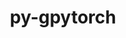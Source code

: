---
title: "py-gpytorch"
layout: cache
categories: [package, develop]
meta: {"versions": ["1.10", "1.9.0"], "compilers": ["apple-clang@=14.0.0", "apple-clang@=14.0.3", "gcc@=11.3.0", "gcc@=7.3.1"], "oss": ["amzn2", "ubuntu22.04", "ventura"], "platforms": ["darwin", "linux"], "targets": ["aarch64", "ivybridge", "x86_64_v3", "x86_64_v4"], "stacks": ["ml-darwin-aarch64-mps", "ml-linux-x86_64-cpu", "ml-linux-x86_64-cuda", "root"], "num_specs": 77, "num_specs_by_stack": {"root": 77, "ml-darwin-aarch64-mps": 9, "ml-linux-x86_64-cpu": 18, "ml-linux-x86_64-cuda": 22}}
spec_details: [{"hash": "j6njaav4llklwl4c6tc22h7e2hlaclss", "compiler": "apple-clang@=14.0.0", "versions": ["1.10"], "os": "ventura", "platform": "darwin", "target": "aarch64", "variants": ["build_system=python_pip"], "stacks": ["root", "ml-darwin-aarch64-mps"], "size": "-", "tarball": "https://binaries.spack.io/develop/build_cache/darwin-ventura-aarch64/apple-clang-14.0.0/py-gpytorch-1.10/darwin-ventura-aarch64-apple-clang-14.0.0-py-gpytorch-1.10-j6njaav4llklwl4c6tc22h7e2hlaclss.spack"}, {"hash": "i6wz5h5csmgv5sbvwygqroiemewhkcjq", "compiler": "apple-clang@=14.0.0", "versions": ["1.10"], "os": "ventura", "platform": "darwin", "target": "aarch64", "variants": ["build_system=python_pip"], "stacks": ["root", "ml-darwin-aarch64-mps"], "size": "-", "tarball": "https://binaries.spack.io/develop/build_cache/darwin-ventura-aarch64/apple-clang-14.0.0/py-gpytorch-1.10/darwin-ventura-aarch64-apple-clang-14.0.0-py-gpytorch-1.10-i6wz5h5csmgv5sbvwygqroiemewhkcjq.spack"}, {"hash": "v6efyugwm2qddglvmhy6bs7qt5iaso6v", "compiler": "apple-clang@=14.0.3", "versions": ["1.10"], "os": "ventura", "platform": "darwin", "target": "aarch64", "variants": ["build_system=python_pip"], "stacks": ["root", "ml-darwin-aarch64-mps"], "size": "-", "tarball": "https://binaries.spack.io/develop/build_cache/darwin-ventura-aarch64/apple-clang-14.0.3/py-gpytorch-1.10/darwin-ventura-aarch64-apple-clang-14.0.3-py-gpytorch-1.10-v6efyugwm2qddglvmhy6bs7qt5iaso6v.spack"}, {"hash": "msqycp56uevgxpu3n63yqmhrdfdxmx4q", "compiler": "apple-clang@=14.0.3", "versions": ["1.10"], "os": "ventura", "platform": "darwin", "target": "aarch64", "variants": ["build_system=python_pip"], "stacks": ["root", "ml-darwin-aarch64-mps"], "size": "-", "tarball": "https://binaries.spack.io/develop/build_cache/darwin-ventura-aarch64/apple-clang-14.0.3/py-gpytorch-1.10/darwin-ventura-aarch64-apple-clang-14.0.3-py-gpytorch-1.10-msqycp56uevgxpu3n63yqmhrdfdxmx4q.spack"}, {"hash": "youaefle3j2efiz54vno3ruquvznf7ic", "compiler": "apple-clang@=14.0.3", "versions": ["1.10"], "os": "ventura", "platform": "darwin", "target": "aarch64", "variants": ["build_system=python_pip"], "stacks": ["root", "ml-darwin-aarch64-mps"], "size": "-", "tarball": "https://binaries.spack.io/develop/build_cache/darwin-ventura-aarch64/apple-clang-14.0.3/py-gpytorch-1.10/darwin-ventura-aarch64-apple-clang-14.0.3-py-gpytorch-1.10-youaefle3j2efiz54vno3ruquvznf7ic.spack"}, {"hash": "34g5jrnuz6zwcu6nwfreklfz4jbnisme", "compiler": "apple-clang@=14.0.3", "versions": ["1.10"], "os": "ventura", "platform": "darwin", "target": "aarch64", "variants": ["build_system=python_pip"], "stacks": ["root", "ml-darwin-aarch64-mps"], "size": "-", "tarball": "https://binaries.spack.io/develop/build_cache/darwin-ventura-aarch64/apple-clang-14.0.3/py-gpytorch-1.10/darwin-ventura-aarch64-apple-clang-14.0.3-py-gpytorch-1.10-34g5jrnuz6zwcu6nwfreklfz4jbnisme.spack"}, {"hash": "tcixiz7wolqvocwl5t4ou5ruix5cklph", "compiler": "apple-clang@=14.0.3", "versions": ["1.10"], "os": "ventura", "platform": "darwin", "target": "aarch64", "variants": ["build_system=python_pip"], "stacks": ["root", "ml-darwin-aarch64-mps"], "size": "-", "tarball": "https://binaries.spack.io/develop/build_cache/darwin-ventura-aarch64/apple-clang-14.0.3/py-gpytorch-1.10/darwin-ventura-aarch64-apple-clang-14.0.3-py-gpytorch-1.10-tcixiz7wolqvocwl5t4ou5ruix5cklph.spack"}, {"hash": "mg7ftteezu7463p2kukq7np6n7tkhysm", "compiler": "apple-clang@=14.0.3", "versions": ["1.10"], "os": "ventura", "platform": "darwin", "target": "aarch64", "variants": ["build_system=python_pip"], "stacks": ["root", "ml-darwin-aarch64-mps"], "size": "-", "tarball": "https://binaries.spack.io/develop/build_cache/darwin-ventura-aarch64/apple-clang-14.0.3/py-gpytorch-1.10/darwin-ventura-aarch64-apple-clang-14.0.3-py-gpytorch-1.10-mg7ftteezu7463p2kukq7np6n7tkhysm.spack"}, {"hash": "ehpleuc2xav5qsspwwlp53wyinwyrxz7", "compiler": "apple-clang@=14.0.3", "versions": ["1.10"], "os": "ventura", "platform": "darwin", "target": "aarch64", "variants": ["build_system=python_pip"], "stacks": ["root", "ml-darwin-aarch64-mps"], "size": "-", "tarball": "https://binaries.spack.io/develop/build_cache/darwin-ventura-aarch64/apple-clang-14.0.3/py-gpytorch-1.10/darwin-ventura-aarch64-apple-clang-14.0.3-py-gpytorch-1.10-ehpleuc2xav5qsspwwlp53wyinwyrxz7.spack"}, {"hash": "lhzbni4janzsvre3nfnjdcj5wy5nab5m", "compiler": "gcc@=7.3.1", "versions": ["1.9.0"], "os": "amzn2", "platform": "linux", "target": "ivybridge", "variants": ["build_system=python_pip"], "stacks": ["root"], "size": "-", "tarball": "https://binaries.spack.io/develop/build_cache/linux-amzn2-ivybridge/gcc-7.3.1/py-gpytorch-1.9.0/linux-amzn2-ivybridge-gcc-7.3.1-py-gpytorch-1.9.0-lhzbni4janzsvre3nfnjdcj5wy5nab5m.spack"}, {"hash": "jnetqzxlmvmka2ql3y2jtaawmuo5oebm", "compiler": "gcc@=7.3.1", "versions": ["1.9.0"], "os": "amzn2", "platform": "linux", "target": "ivybridge", "variants": ["build_system=python_pip"], "stacks": ["root"], "size": "-", "tarball": "https://binaries.spack.io/develop/build_cache/linux-amzn2-ivybridge/gcc-7.3.1/py-gpytorch-1.9.0/linux-amzn2-ivybridge-gcc-7.3.1-py-gpytorch-1.9.0-jnetqzxlmvmka2ql3y2jtaawmuo5oebm.spack"}, {"hash": "3gpl4qi5ufkgbbpjscpafkqj6cv4jlwc", "compiler": "gcc@=7.3.1", "versions": ["1.9.0"], "os": "amzn2", "platform": "linux", "target": "ivybridge", "variants": ["build_system=python_pip"], "stacks": ["root"], "size": "-", "tarball": "https://binaries.spack.io/develop/build_cache/linux-amzn2-ivybridge/gcc-7.3.1/py-gpytorch-1.9.0/linux-amzn2-ivybridge-gcc-7.3.1-py-gpytorch-1.9.0-3gpl4qi5ufkgbbpjscpafkqj6cv4jlwc.spack"}, {"hash": "p3anmd4yy7pf5w6xesbwacdlvrdymd6n", "compiler": "gcc@=7.3.1", "versions": ["1.9.0"], "os": "amzn2", "platform": "linux", "target": "ivybridge", "variants": ["build_system=python_pip"], "stacks": ["root"], "size": "-", "tarball": "https://binaries.spack.io/develop/build_cache/linux-amzn2-ivybridge/gcc-7.3.1/py-gpytorch-1.9.0/linux-amzn2-ivybridge-gcc-7.3.1-py-gpytorch-1.9.0-p3anmd4yy7pf5w6xesbwacdlvrdymd6n.spack"}, {"hash": "tfzmtcmlllqbxf3cnulgdvixj6yntsom", "compiler": "gcc@=7.3.1", "versions": ["1.9.0"], "os": "amzn2", "platform": "linux", "target": "ivybridge", "variants": ["build_system=python_pip"], "stacks": ["root"], "size": "-", "tarball": "https://binaries.spack.io/develop/build_cache/linux-amzn2-ivybridge/gcc-7.3.1/py-gpytorch-1.9.0/linux-amzn2-ivybridge-gcc-7.3.1-py-gpytorch-1.9.0-tfzmtcmlllqbxf3cnulgdvixj6yntsom.spack"}, {"hash": "oflqwkwx4lmeo3kebhwq5pnyocfak5bm", "compiler": "gcc@=7.3.1", "versions": ["1.9.0"], "os": "amzn2", "platform": "linux", "target": "ivybridge", "variants": ["build_system=python_pip"], "stacks": ["root"], "size": "-", "tarball": "https://binaries.spack.io/develop/build_cache/linux-amzn2-ivybridge/gcc-7.3.1/py-gpytorch-1.9.0/linux-amzn2-ivybridge-gcc-7.3.1-py-gpytorch-1.9.0-oflqwkwx4lmeo3kebhwq5pnyocfak5bm.spack"}, {"hash": "wighhvkbsngcgz4i4qaau4ulajkrvncd", "compiler": "gcc@=7.3.1", "versions": ["1.9.0"], "os": "amzn2", "platform": "linux", "target": "ivybridge", "variants": ["build_system=python_pip"], "stacks": ["root"], "size": "-", "tarball": "https://binaries.spack.io/develop/build_cache/linux-amzn2-ivybridge/gcc-7.3.1/py-gpytorch-1.9.0/linux-amzn2-ivybridge-gcc-7.3.1-py-gpytorch-1.9.0-wighhvkbsngcgz4i4qaau4ulajkrvncd.spack"}, {"hash": "zcfbzhu37q2rlgjkpj6hi5smyq7rpyki", "compiler": "gcc@=7.3.1", "versions": ["1.9.0"], "os": "amzn2", "platform": "linux", "target": "x86_64_v3", "variants": [], "stacks": ["root"], "size": "-", "tarball": "https://binaries.spack.io/develop/build_cache/linux-amzn2-x86_64_v3/gcc-7.3.1/py-gpytorch-1.9.0/linux-amzn2-x86_64_v3-gcc-7.3.1-py-gpytorch-1.9.0-zcfbzhu37q2rlgjkpj6hi5smyq7rpyki.spack"}, {"hash": "2shrsnpfwln4v2jzoe5p6oobxer7pomw", "compiler": "gcc@=7.3.1", "versions": ["1.9.0"], "os": "amzn2", "platform": "linux", "target": "x86_64_v3", "variants": ["build_system=python_pip"], "stacks": ["root"], "size": "-", "tarball": "https://binaries.spack.io/develop/build_cache/linux-amzn2-x86_64_v3/gcc-7.3.1/py-gpytorch-1.9.0/linux-amzn2-x86_64_v3-gcc-7.3.1-py-gpytorch-1.9.0-2shrsnpfwln4v2jzoe5p6oobxer7pomw.spack"}, {"hash": "ipbpnyar4lzcibhmoiuf7ukcn6i6be4v", "compiler": "gcc@=7.3.1", "versions": ["1.9.0"], "os": "amzn2", "platform": "linux", "target": "x86_64_v3", "variants": ["build_system=python_pip"], "stacks": ["root"], "size": "-", "tarball": "https://binaries.spack.io/develop/build_cache/linux-amzn2-x86_64_v3/gcc-7.3.1/py-gpytorch-1.9.0/linux-amzn2-x86_64_v3-gcc-7.3.1-py-gpytorch-1.9.0-ipbpnyar4lzcibhmoiuf7ukcn6i6be4v.spack"}, {"hash": "gfb2m6duwg7gvj7rqugj7ohxiyc2ugkl", "compiler": "gcc@=7.3.1", "versions": ["1.9.0"], "os": "amzn2", "platform": "linux", "target": "x86_64_v3", "variants": ["build_system=python_pip"], "stacks": ["root"], "size": "-", "tarball": "https://binaries.spack.io/develop/build_cache/linux-amzn2-x86_64_v3/gcc-7.3.1/py-gpytorch-1.9.0/linux-amzn2-x86_64_v3-gcc-7.3.1-py-gpytorch-1.9.0-gfb2m6duwg7gvj7rqugj7ohxiyc2ugkl.spack"}, {"hash": "exy55zqqoydf7prwh3je5g2kzzylcp57", "compiler": "gcc@=7.3.1", "versions": ["1.9.0"], "os": "amzn2", "platform": "linux", "target": "x86_64_v3", "variants": ["build_system=python_pip"], "stacks": ["root"], "size": "-", "tarball": "https://binaries.spack.io/develop/build_cache/linux-amzn2-x86_64_v3/gcc-7.3.1/py-gpytorch-1.9.0/linux-amzn2-x86_64_v3-gcc-7.3.1-py-gpytorch-1.9.0-exy55zqqoydf7prwh3je5g2kzzylcp57.spack"}, {"hash": "hsbotg5geigtqwpgzjmjtswuzl57zvj4", "compiler": "gcc@=7.3.1", "versions": ["1.9.0"], "os": "amzn2", "platform": "linux", "target": "x86_64_v3", "variants": [], "stacks": ["root"], "size": "-", "tarball": "https://binaries.spack.io/develop/build_cache/linux-amzn2-x86_64_v3/gcc-7.3.1/py-gpytorch-1.9.0/linux-amzn2-x86_64_v3-gcc-7.3.1-py-gpytorch-1.9.0-hsbotg5geigtqwpgzjmjtswuzl57zvj4.spack"}, {"hash": "ifak63ttzenl5od3e3etuqb77adquene", "compiler": "gcc@=7.3.1", "versions": ["1.9.0"], "os": "amzn2", "platform": "linux", "target": "x86_64_v3", "variants": ["build_system=python_pip"], "stacks": ["root"], "size": "-", "tarball": "https://binaries.spack.io/develop/build_cache/linux-amzn2-x86_64_v3/gcc-7.3.1/py-gpytorch-1.9.0/linux-amzn2-x86_64_v3-gcc-7.3.1-py-gpytorch-1.9.0-ifak63ttzenl5od3e3etuqb77adquene.spack"}, {"hash": "55nvaqhd4c6x4hakrfbsb5y3peeotz35", "compiler": "gcc@=7.3.1", "versions": ["1.9.0"], "os": "amzn2", "platform": "linux", "target": "x86_64_v3", "variants": ["build_system=python_pip"], "stacks": ["root", "ml-linux-x86_64-cpu"], "size": "-", "tarball": "https://binaries.spack.io/develop/build_cache/linux-amzn2-x86_64_v3/gcc-7.3.1/py-gpytorch-1.9.0/linux-amzn2-x86_64_v3-gcc-7.3.1-py-gpytorch-1.9.0-55nvaqhd4c6x4hakrfbsb5y3peeotz35.spack"}, {"hash": "rxobtf5xufkgsmik6yh5bb72ouulrwcc", "compiler": "gcc@=7.3.1", "versions": ["1.9.0"], "os": "amzn2", "platform": "linux", "target": "x86_64_v3", "variants": ["build_system=python_pip"], "stacks": ["root"], "size": "-", "tarball": "https://binaries.spack.io/develop/build_cache/linux-amzn2-x86_64_v3/gcc-7.3.1/py-gpytorch-1.9.0/linux-amzn2-x86_64_v3-gcc-7.3.1-py-gpytorch-1.9.0-rxobtf5xufkgsmik6yh5bb72ouulrwcc.spack"}, {"hash": "36qnmmdvvbbsyxmkbhtopxgngy7u4w2b", "compiler": "gcc@=7.3.1", "versions": ["1.9.0"], "os": "amzn2", "platform": "linux", "target": "x86_64_v3", "variants": ["build_system=python_pip"], "stacks": ["root"], "size": "-", "tarball": "https://binaries.spack.io/develop/build_cache/linux-amzn2-x86_64_v3/gcc-7.3.1/py-gpytorch-1.9.0/linux-amzn2-x86_64_v3-gcc-7.3.1-py-gpytorch-1.9.0-36qnmmdvvbbsyxmkbhtopxgngy7u4w2b.spack"}, {"hash": "j7yrl25pby5pjpiprc7zpfb4zokagg4e", "compiler": "gcc@=7.3.1", "versions": ["1.9.0"], "os": "amzn2", "platform": "linux", "target": "x86_64_v3", "variants": ["build_system=python_pip"], "stacks": ["root"], "size": "-", "tarball": "https://binaries.spack.io/develop/build_cache/linux-amzn2-x86_64_v3/gcc-7.3.1/py-gpytorch-1.9.0/linux-amzn2-x86_64_v3-gcc-7.3.1-py-gpytorch-1.9.0-j7yrl25pby5pjpiprc7zpfb4zokagg4e.spack"}, {"hash": "hh4sgyeceiqjbitpdlzjlbbsvaahv6b3", "compiler": "gcc@=7.3.1", "versions": ["1.9.0"], "os": "amzn2", "platform": "linux", "target": "x86_64_v3", "variants": ["build_system=python_pip"], "stacks": ["root"], "size": "-", "tarball": "https://binaries.spack.io/develop/build_cache/linux-amzn2-x86_64_v3/gcc-7.3.1/py-gpytorch-1.9.0/linux-amzn2-x86_64_v3-gcc-7.3.1-py-gpytorch-1.9.0-hh4sgyeceiqjbitpdlzjlbbsvaahv6b3.spack"}, {"hash": "eeduaqttbt4oomhub54clv3obyybf5ey", "compiler": "gcc@=7.3.1", "versions": ["1.9.0"], "os": "amzn2", "platform": "linux", "target": "x86_64_v3", "variants": ["build_system=python_pip"], "stacks": ["root", "ml-linux-x86_64-cuda"], "size": "-", "tarball": "https://binaries.spack.io/develop/build_cache/linux-amzn2-x86_64_v3/gcc-7.3.1/py-gpytorch-1.9.0/linux-amzn2-x86_64_v3-gcc-7.3.1-py-gpytorch-1.9.0-eeduaqttbt4oomhub54clv3obyybf5ey.spack"}, {"hash": "ksedm5yg4yitrclpxigowlulsa6fwdrp", "compiler": "gcc@=7.3.1", "versions": ["1.9.0"], "os": "amzn2", "platform": "linux", "target": "x86_64_v3", "variants": ["build_system=python_pip"], "stacks": ["root"], "size": "-", "tarball": "https://binaries.spack.io/develop/build_cache/linux-amzn2-x86_64_v3/gcc-7.3.1/py-gpytorch-1.9.0/linux-amzn2-x86_64_v3-gcc-7.3.1-py-gpytorch-1.9.0-ksedm5yg4yitrclpxigowlulsa6fwdrp.spack"}, {"hash": "mnqmofoeddetbmvp4xtljlp3y5ycqnrv", "compiler": "gcc@=7.3.1", "versions": ["1.9.0"], "os": "amzn2", "platform": "linux", "target": "x86_64_v3", "variants": ["build_system=python_pip"], "stacks": ["root"], "size": "-", "tarball": "https://binaries.spack.io/develop/build_cache/linux-amzn2-x86_64_v3/gcc-7.3.1/py-gpytorch-1.9.0/linux-amzn2-x86_64_v3-gcc-7.3.1-py-gpytorch-1.9.0-mnqmofoeddetbmvp4xtljlp3y5ycqnrv.spack"}, {"hash": "qat5us5z6jgswvv6zdrusd5ljhsotxux", "compiler": "gcc@=7.3.1", "versions": ["1.9.0"], "os": "amzn2", "platform": "linux", "target": "x86_64_v3", "variants": ["build_system=python_pip"], "stacks": ["root"], "size": "-", "tarball": "https://binaries.spack.io/develop/build_cache/linux-amzn2-x86_64_v3/gcc-7.3.1/py-gpytorch-1.9.0/linux-amzn2-x86_64_v3-gcc-7.3.1-py-gpytorch-1.9.0-qat5us5z6jgswvv6zdrusd5ljhsotxux.spack"}, {"hash": "wp6q5dkiqvowbooqcmqeq7zr2sbqolr3", "compiler": "gcc@=7.3.1", "versions": ["1.9.0"], "os": "amzn2", "platform": "linux", "target": "x86_64_v3", "variants": ["build_system=python_pip"], "stacks": ["root"], "size": "-", "tarball": "https://binaries.spack.io/develop/build_cache/linux-amzn2-x86_64_v3/gcc-7.3.1/py-gpytorch-1.9.0/linux-amzn2-x86_64_v3-gcc-7.3.1-py-gpytorch-1.9.0-wp6q5dkiqvowbooqcmqeq7zr2sbqolr3.spack"}, {"hash": "jfuawm3vibo56piq5r7rzhqgxvxeesza", "compiler": "gcc@=7.3.1", "versions": ["1.9.0"], "os": "amzn2", "platform": "linux", "target": "x86_64_v3", "variants": [], "stacks": ["root"], "size": "-", "tarball": "https://binaries.spack.io/develop/build_cache/linux-amzn2-x86_64_v3/gcc-7.3.1/py-gpytorch-1.9.0/linux-amzn2-x86_64_v3-gcc-7.3.1-py-gpytorch-1.9.0-jfuawm3vibo56piq5r7rzhqgxvxeesza.spack"}, {"hash": "7wyv5vxcrsh2rba2hh2iw3nkrbqn5fet", "compiler": "gcc@=7.3.1", "versions": ["1.9.0"], "os": "amzn2", "platform": "linux", "target": "x86_64_v3", "variants": ["build_system=python_pip"], "stacks": ["root"], "size": "-", "tarball": "https://binaries.spack.io/develop/build_cache/linux-amzn2-x86_64_v3/gcc-7.3.1/py-gpytorch-1.9.0/linux-amzn2-x86_64_v3-gcc-7.3.1-py-gpytorch-1.9.0-7wyv5vxcrsh2rba2hh2iw3nkrbqn5fet.spack"}, {"hash": "7jsqrk5vielpdvdbivgcl3y3f4hgdkxc", "compiler": "gcc@=7.3.1", "versions": ["1.9.0"], "os": "amzn2", "platform": "linux", "target": "x86_64_v3", "variants": ["build_system=python_pip"], "stacks": ["root"], "size": "-", "tarball": "https://binaries.spack.io/develop/build_cache/linux-amzn2-x86_64_v3/gcc-7.3.1/py-gpytorch-1.9.0/linux-amzn2-x86_64_v3-gcc-7.3.1-py-gpytorch-1.9.0-7jsqrk5vielpdvdbivgcl3y3f4hgdkxc.spack"}, {"hash": "cmjqziwcthhow3gsiyoccdeuj2f6xq6i", "compiler": "gcc@=7.3.1", "versions": ["1.9.0"], "os": "amzn2", "platform": "linux", "target": "x86_64_v3", "variants": ["build_system=python_pip"], "stacks": ["root"], "size": "-", "tarball": "https://binaries.spack.io/develop/build_cache/linux-amzn2-x86_64_v3/gcc-7.3.1/py-gpytorch-1.9.0/linux-amzn2-x86_64_v3-gcc-7.3.1-py-gpytorch-1.9.0-cmjqziwcthhow3gsiyoccdeuj2f6xq6i.spack"}, {"hash": "aivuhuvlpr6rqumd7pv6gjpmlrxp4gpe", "compiler": "gcc@=7.3.1", "versions": ["1.9.0"], "os": "amzn2", "platform": "linux", "target": "x86_64_v4", "variants": [], "stacks": ["root"], "size": "-", "tarball": "https://binaries.spack.io/develop/build_cache/linux-amzn2-x86_64_v4/gcc-7.3.1/py-gpytorch-1.9.0/linux-amzn2-x86_64_v4-gcc-7.3.1-py-gpytorch-1.9.0-aivuhuvlpr6rqumd7pv6gjpmlrxp4gpe.spack"}, {"hash": "bou5qcq2jbc75rlit3nwmqxatihbxz7j", "compiler": "gcc@=7.3.1", "versions": ["1.9.0"], "os": "amzn2", "platform": "linux", "target": "x86_64_v4", "variants": [], "stacks": ["root"], "size": "-", "tarball": "https://binaries.spack.io/develop/build_cache/linux-amzn2-x86_64_v4/gcc-7.3.1/py-gpytorch-1.9.0/linux-amzn2-x86_64_v4-gcc-7.3.1-py-gpytorch-1.9.0-bou5qcq2jbc75rlit3nwmqxatihbxz7j.spack"}, {"hash": "jfl36pqqyzm73cvod66jncq75f4piiym", "compiler": "gcc@=11.3.0", "versions": ["1.10"], "os": "ubuntu22.04", "platform": "linux", "target": "x86_64_v3", "variants": ["build_system=python_pip"], "stacks": ["root", "ml-linux-x86_64-cpu"], "size": "-", "tarball": "https://binaries.spack.io/develop/build_cache/linux-ubuntu22.04-x86_64_v3/gcc-11.3.0/py-gpytorch-1.10/linux-ubuntu22.04-x86_64_v3-gcc-11.3.0-py-gpytorch-1.10-jfl36pqqyzm73cvod66jncq75f4piiym.spack"}, {"hash": "vmtzpb3esnfcvbssk5f3zq3fa7z5u4sf", "compiler": "gcc@=11.3.0", "versions": ["1.10"], "os": "ubuntu22.04", "platform": "linux", "target": "x86_64_v3", "variants": ["build_system=python_pip"], "stacks": ["root", "ml-linux-x86_64-cpu"], "size": "-", "tarball": "https://binaries.spack.io/develop/build_cache/linux-ubuntu22.04-x86_64_v3/gcc-11.3.0/py-gpytorch-1.10/linux-ubuntu22.04-x86_64_v3-gcc-11.3.0-py-gpytorch-1.10-vmtzpb3esnfcvbssk5f3zq3fa7z5u4sf.spack"}, {"hash": "cgoqosaph6eb6wcbzs2mj7spmdlm5wro", "compiler": "gcc@=11.3.0", "versions": ["1.10"], "os": "ubuntu22.04", "platform": "linux", "target": "x86_64_v3", "variants": ["build_system=python_pip"], "stacks": ["root", "ml-linux-x86_64-cuda"], "size": "-", "tarball": "https://binaries.spack.io/develop/build_cache/linux-ubuntu22.04-x86_64_v3/gcc-11.3.0/py-gpytorch-1.10/linux-ubuntu22.04-x86_64_v3-gcc-11.3.0-py-gpytorch-1.10-cgoqosaph6eb6wcbzs2mj7spmdlm5wro.spack"}, {"hash": "wmzwbnfbozzb5xdjc5rmdf2x4biddsex", "compiler": "gcc@=11.3.0", "versions": ["1.10"], "os": "ubuntu22.04", "platform": "linux", "target": "x86_64_v3", "variants": ["build_system=python_pip"], "stacks": ["root", "ml-linux-x86_64-cuda"], "size": "-", "tarball": "https://binaries.spack.io/develop/build_cache/linux-ubuntu22.04-x86_64_v3/gcc-11.3.0/py-gpytorch-1.10/linux-ubuntu22.04-x86_64_v3-gcc-11.3.0-py-gpytorch-1.10-wmzwbnfbozzb5xdjc5rmdf2x4biddsex.spack"}, {"hash": "u5u533nc4sjbap6t7d4k4x2cwijafdx4", "compiler": "gcc@=11.3.0", "versions": ["1.10"], "os": "ubuntu22.04", "platform": "linux", "target": "x86_64_v3", "variants": ["build_system=python_pip"], "stacks": ["root", "ml-linux-x86_64-cpu"], "size": "-", "tarball": "https://binaries.spack.io/develop/build_cache/linux-ubuntu22.04-x86_64_v3/gcc-11.3.0/py-gpytorch-1.10/linux-ubuntu22.04-x86_64_v3-gcc-11.3.0-py-gpytorch-1.10-u5u533nc4sjbap6t7d4k4x2cwijafdx4.spack"}, {"hash": "hs2orzmuhl4jb6dgupkblymxjiilw4uw", "compiler": "gcc@=11.3.0", "versions": ["1.10"], "os": "ubuntu22.04", "platform": "linux", "target": "x86_64_v3", "variants": ["build_system=python_pip"], "stacks": ["root", "ml-linux-x86_64-cuda"], "size": "-", "tarball": "https://binaries.spack.io/develop/build_cache/linux-ubuntu22.04-x86_64_v3/gcc-11.3.0/py-gpytorch-1.10/linux-ubuntu22.04-x86_64_v3-gcc-11.3.0-py-gpytorch-1.10-hs2orzmuhl4jb6dgupkblymxjiilw4uw.spack"}, {"hash": "ijteykyrexdyywryutbdsvpdsh5rsc35", "compiler": "gcc@=11.3.0", "versions": ["1.10"], "os": "ubuntu22.04", "platform": "linux", "target": "x86_64_v3", "variants": ["build_system=python_pip"], "stacks": ["root", "ml-linux-x86_64-cuda"], "size": "-", "tarball": "https://binaries.spack.io/develop/build_cache/linux-ubuntu22.04-x86_64_v3/gcc-11.3.0/py-gpytorch-1.10/linux-ubuntu22.04-x86_64_v3-gcc-11.3.0-py-gpytorch-1.10-ijteykyrexdyywryutbdsvpdsh5rsc35.spack"}, {"hash": "3dgqioaqaz6cgkaadxokrtqv4mi55go6", "compiler": "gcc@=11.3.0", "versions": ["1.10"], "os": "ubuntu22.04", "platform": "linux", "target": "x86_64_v3", "variants": ["build_system=python_pip"], "stacks": ["root", "ml-linux-x86_64-cpu"], "size": "-", "tarball": "https://binaries.spack.io/develop/build_cache/linux-ubuntu22.04-x86_64_v3/gcc-11.3.0/py-gpytorch-1.10/linux-ubuntu22.04-x86_64_v3-gcc-11.3.0-py-gpytorch-1.10-3dgqioaqaz6cgkaadxokrtqv4mi55go6.spack"}, {"hash": "6kjcawmfuj23hqaonqdbxy5nv3mf76cs", "compiler": "gcc@=11.3.0", "versions": ["1.10"], "os": "ubuntu22.04", "platform": "linux", "target": "x86_64_v3", "variants": ["build_system=python_pip"], "stacks": ["root", "ml-linux-x86_64-cpu"], "size": "-", "tarball": "https://binaries.spack.io/develop/build_cache/linux-ubuntu22.04-x86_64_v3/gcc-11.3.0/py-gpytorch-1.10/linux-ubuntu22.04-x86_64_v3-gcc-11.3.0-py-gpytorch-1.10-6kjcawmfuj23hqaonqdbxy5nv3mf76cs.spack"}, {"hash": "3nkswux776vrycuubrgpgtirxxn3nzq2", "compiler": "gcc@=11.3.0", "versions": ["1.9.0"], "os": "ubuntu22.04", "platform": "linux", "target": "x86_64_v3", "variants": ["build_system=python_pip"], "stacks": ["root", "ml-linux-x86_64-cuda"], "size": "-", "tarball": "https://binaries.spack.io/develop/build_cache/linux-ubuntu22.04-x86_64_v3/gcc-11.3.0/py-gpytorch-1.9.0/linux-ubuntu22.04-x86_64_v3-gcc-11.3.0-py-gpytorch-1.9.0-3nkswux776vrycuubrgpgtirxxn3nzq2.spack"}, {"hash": "4s2xtar6d6xlcyc7lac5tcjnygs5j2aw", "compiler": "gcc@=11.3.0", "versions": ["1.9.0"], "os": "ubuntu22.04", "platform": "linux", "target": "x86_64_v3", "variants": ["build_system=python_pip"], "stacks": ["root", "ml-linux-x86_64-cpu"], "size": "-", "tarball": "https://binaries.spack.io/develop/build_cache/linux-ubuntu22.04-x86_64_v3/gcc-11.3.0/py-gpytorch-1.9.0/linux-ubuntu22.04-x86_64_v3-gcc-11.3.0-py-gpytorch-1.9.0-4s2xtar6d6xlcyc7lac5tcjnygs5j2aw.spack"}, {"hash": "wadots3dzgt6k4eum54tgm2nhb3ydtr4", "compiler": "gcc@=11.3.0", "versions": ["1.10"], "os": "ubuntu22.04", "platform": "linux", "target": "x86_64_v3", "variants": ["build_system=python_pip"], "stacks": ["root", "ml-linux-x86_64-cuda"], "size": "-", "tarball": "https://binaries.spack.io/develop/build_cache/linux-ubuntu22.04-x86_64_v3/gcc-11.3.0/py-gpytorch-1.10/linux-ubuntu22.04-x86_64_v3-gcc-11.3.0-py-gpytorch-1.10-wadots3dzgt6k4eum54tgm2nhb3ydtr4.spack"}, {"hash": "6z4op7luc4a3jqv5rty6hltm3rdvnzgs", "compiler": "gcc@=11.3.0", "versions": ["1.9.0"], "os": "ubuntu22.04", "platform": "linux", "target": "x86_64_v3", "variants": ["build_system=python_pip"], "stacks": ["root", "ml-linux-x86_64-cuda"], "size": "-", "tarball": "https://binaries.spack.io/develop/build_cache/linux-ubuntu22.04-x86_64_v3/gcc-11.3.0/py-gpytorch-1.9.0/linux-ubuntu22.04-x86_64_v3-gcc-11.3.0-py-gpytorch-1.9.0-6z4op7luc4a3jqv5rty6hltm3rdvnzgs.spack"}, {"hash": "kw3allpzw4fqv3rh4q5rhym7gxaufivu", "compiler": "gcc@=11.3.0", "versions": ["1.10"], "os": "ubuntu22.04", "platform": "linux", "target": "x86_64_v3", "variants": ["build_system=python_pip"], "stacks": ["root", "ml-linux-x86_64-cuda"], "size": "-", "tarball": "https://binaries.spack.io/develop/build_cache/linux-ubuntu22.04-x86_64_v3/gcc-11.3.0/py-gpytorch-1.10/linux-ubuntu22.04-x86_64_v3-gcc-11.3.0-py-gpytorch-1.10-kw3allpzw4fqv3rh4q5rhym7gxaufivu.spack"}, {"hash": "kfoke6hvnzhww4fzjngakxgd3avu7okf", "compiler": "gcc@=11.3.0", "versions": ["1.9.0"], "os": "ubuntu22.04", "platform": "linux", "target": "x86_64_v3", "variants": ["build_system=python_pip"], "stacks": ["root", "ml-linux-x86_64-cpu"], "size": "-", "tarball": "https://binaries.spack.io/develop/build_cache/linux-ubuntu22.04-x86_64_v3/gcc-11.3.0/py-gpytorch-1.9.0/linux-ubuntu22.04-x86_64_v3-gcc-11.3.0-py-gpytorch-1.9.0-kfoke6hvnzhww4fzjngakxgd3avu7okf.spack"}, {"hash": "4mg2jfo3kg3ckod7bvbv45pk5dxmv4xh", "compiler": "gcc@=11.3.0", "versions": ["1.9.0"], "os": "ubuntu22.04", "platform": "linux", "target": "x86_64_v3", "variants": ["build_system=python_pip"], "stacks": ["root", "ml-linux-x86_64-cuda"], "size": "-", "tarball": "https://binaries.spack.io/develop/build_cache/linux-ubuntu22.04-x86_64_v3/gcc-11.3.0/py-gpytorch-1.9.0/linux-ubuntu22.04-x86_64_v3-gcc-11.3.0-py-gpytorch-1.9.0-4mg2jfo3kg3ckod7bvbv45pk5dxmv4xh.spack"}, {"hash": "jnlau5sjmidbs32e3gwybx2xuc6nilve", "compiler": "gcc@=11.3.0", "versions": ["1.10"], "os": "ubuntu22.04", "platform": "linux", "target": "x86_64_v3", "variants": ["build_system=python_pip"], "stacks": ["root", "ml-linux-x86_64-cuda"], "size": "-", "tarball": "https://binaries.spack.io/develop/build_cache/linux-ubuntu22.04-x86_64_v3/gcc-11.3.0/py-gpytorch-1.10/linux-ubuntu22.04-x86_64_v3-gcc-11.3.0-py-gpytorch-1.10-jnlau5sjmidbs32e3gwybx2xuc6nilve.spack"}, {"hash": "5fbn2nndkw2nbraibdrf7snkgmc7sfj7", "compiler": "gcc@=11.3.0", "versions": ["1.9.0"], "os": "ubuntu22.04", "platform": "linux", "target": "x86_64_v3", "variants": ["build_system=python_pip"], "stacks": ["root", "ml-linux-x86_64-cpu"], "size": "-", "tarball": "https://binaries.spack.io/develop/build_cache/linux-ubuntu22.04-x86_64_v3/gcc-11.3.0/py-gpytorch-1.9.0/linux-ubuntu22.04-x86_64_v3-gcc-11.3.0-py-gpytorch-1.9.0-5fbn2nndkw2nbraibdrf7snkgmc7sfj7.spack"}, {"hash": "ji5edel2dwwhmkvm27k3ydxugogu3jhh", "compiler": "gcc@=11.3.0", "versions": ["1.9.0"], "os": "ubuntu22.04", "platform": "linux", "target": "x86_64_v3", "variants": ["build_system=python_pip"], "stacks": ["root", "ml-linux-x86_64-cuda"], "size": "-", "tarball": "https://binaries.spack.io/develop/build_cache/linux-ubuntu22.04-x86_64_v3/gcc-11.3.0/py-gpytorch-1.9.0/linux-ubuntu22.04-x86_64_v3-gcc-11.3.0-py-gpytorch-1.9.0-ji5edel2dwwhmkvm27k3ydxugogu3jhh.spack"}, {"hash": "z63wyrqdiz2ryadp26kz7mgq77zd2zxz", "compiler": "gcc@=11.3.0", "versions": ["1.10"], "os": "ubuntu22.04", "platform": "linux", "target": "x86_64_v3", "variants": ["build_system=python_pip"], "stacks": ["root", "ml-linux-x86_64-cpu"], "size": "-", "tarball": "https://binaries.spack.io/develop/build_cache/linux-ubuntu22.04-x86_64_v3/gcc-11.3.0/py-gpytorch-1.10/linux-ubuntu22.04-x86_64_v3-gcc-11.3.0-py-gpytorch-1.10-z63wyrqdiz2ryadp26kz7mgq77zd2zxz.spack"}, {"hash": "s4bqw2n2s55gxo6w5bcbgek6hers4iwf", "compiler": "gcc@=11.3.0", "versions": ["1.9.0"], "os": "ubuntu22.04", "platform": "linux", "target": "x86_64_v3", "variants": ["build_system=python_pip"], "stacks": ["root", "ml-linux-x86_64-cpu"], "size": "-", "tarball": "https://binaries.spack.io/develop/build_cache/linux-ubuntu22.04-x86_64_v3/gcc-11.3.0/py-gpytorch-1.9.0/linux-ubuntu22.04-x86_64_v3-gcc-11.3.0-py-gpytorch-1.9.0-s4bqw2n2s55gxo6w5bcbgek6hers4iwf.spack"}, {"hash": "2klphxmen7mlxoa3vwjan4okb7z7aldi", "compiler": "gcc@=11.3.0", "versions": ["1.10"], "os": "ubuntu22.04", "platform": "linux", "target": "x86_64_v3", "variants": ["build_system=python_pip"], "stacks": ["root", "ml-linux-x86_64-cuda"], "size": "-", "tarball": "https://binaries.spack.io/develop/build_cache/linux-ubuntu22.04-x86_64_v3/gcc-11.3.0/py-gpytorch-1.10/linux-ubuntu22.04-x86_64_v3-gcc-11.3.0-py-gpytorch-1.10-2klphxmen7mlxoa3vwjan4okb7z7aldi.spack"}, {"hash": "vbhmldozu737dgngbswhgngwc2edwzki", "compiler": "gcc@=11.3.0", "versions": ["1.9.0"], "os": "ubuntu22.04", "platform": "linux", "target": "x86_64_v3", "variants": ["build_system=python_pip"], "stacks": ["root", "ml-linux-x86_64-cuda"], "size": "-", "tarball": "https://binaries.spack.io/develop/build_cache/linux-ubuntu22.04-x86_64_v3/gcc-11.3.0/py-gpytorch-1.9.0/linux-ubuntu22.04-x86_64_v3-gcc-11.3.0-py-gpytorch-1.9.0-vbhmldozu737dgngbswhgngwc2edwzki.spack"}, {"hash": "4sttsvfp27iedhvdsawu2wukxcyb6ige", "compiler": "gcc@=11.3.0", "versions": ["1.10"], "os": "ubuntu22.04", "platform": "linux", "target": "x86_64_v3", "variants": ["build_system=python_pip"], "stacks": ["root", "ml-linux-x86_64-cpu"], "size": "-", "tarball": "https://binaries.spack.io/develop/build_cache/linux-ubuntu22.04-x86_64_v3/gcc-11.3.0/py-gpytorch-1.10/linux-ubuntu22.04-x86_64_v3-gcc-11.3.0-py-gpytorch-1.10-4sttsvfp27iedhvdsawu2wukxcyb6ige.spack"}, {"hash": "x4kajuretxxu35ewlilovhgnfwvdvpbf", "compiler": "gcc@=11.3.0", "versions": ["1.10"], "os": "ubuntu22.04", "platform": "linux", "target": "x86_64_v3", "variants": ["build_system=python_pip"], "stacks": ["root", "ml-linux-x86_64-cuda"], "size": "-", "tarball": "https://binaries.spack.io/develop/build_cache/linux-ubuntu22.04-x86_64_v3/gcc-11.3.0/py-gpytorch-1.10/linux-ubuntu22.04-x86_64_v3-gcc-11.3.0-py-gpytorch-1.10-x4kajuretxxu35ewlilovhgnfwvdvpbf.spack"}, {"hash": "brjtju4z7yoc7cd65xmyjxun4ucazkrl", "compiler": "gcc@=11.3.0", "versions": ["1.10"], "os": "ubuntu22.04", "platform": "linux", "target": "x86_64_v3", "variants": ["build_system=python_pip"], "stacks": ["root", "ml-linux-x86_64-cuda"], "size": "-", "tarball": "https://binaries.spack.io/develop/build_cache/linux-ubuntu22.04-x86_64_v3/gcc-11.3.0/py-gpytorch-1.10/linux-ubuntu22.04-x86_64_v3-gcc-11.3.0-py-gpytorch-1.10-brjtju4z7yoc7cd65xmyjxun4ucazkrl.spack"}, {"hash": "bi3gbyp4oa4icgaunezxljgvlqmhtqgk", "compiler": "gcc@=11.3.0", "versions": ["1.10"], "os": "ubuntu22.04", "platform": "linux", "target": "x86_64_v3", "variants": ["build_system=python_pip"], "stacks": ["root", "ml-linux-x86_64-cuda"], "size": "-", "tarball": "https://binaries.spack.io/develop/build_cache/linux-ubuntu22.04-x86_64_v3/gcc-11.3.0/py-gpytorch-1.10/linux-ubuntu22.04-x86_64_v3-gcc-11.3.0-py-gpytorch-1.10-bi3gbyp4oa4icgaunezxljgvlqmhtqgk.spack"}, {"hash": "ctelpuv5ti73f4sbh4nlhsz6gtnguanf", "compiler": "gcc@=11.3.0", "versions": ["1.10"], "os": "ubuntu22.04", "platform": "linux", "target": "x86_64_v3", "variants": ["build_system=python_pip"], "stacks": ["root", "ml-linux-x86_64-cuda"], "size": "-", "tarball": "https://binaries.spack.io/develop/build_cache/linux-ubuntu22.04-x86_64_v3/gcc-11.3.0/py-gpytorch-1.10/linux-ubuntu22.04-x86_64_v3-gcc-11.3.0-py-gpytorch-1.10-ctelpuv5ti73f4sbh4nlhsz6gtnguanf.spack"}, {"hash": "ed7k4pqlhko2s3hwsfwqzfwp3e2jf6n7", "compiler": "gcc@=11.3.0", "versions": ["1.10"], "os": "ubuntu22.04", "platform": "linux", "target": "x86_64_v3", "variants": ["build_system=python_pip"], "stacks": ["root", "ml-linux-x86_64-cpu"], "size": "-", "tarball": "https://binaries.spack.io/develop/build_cache/linux-ubuntu22.04-x86_64_v3/gcc-11.3.0/py-gpytorch-1.10/linux-ubuntu22.04-x86_64_v3-gcc-11.3.0-py-gpytorch-1.10-ed7k4pqlhko2s3hwsfwqzfwp3e2jf6n7.spack"}, {"hash": "cetsnxoauuz6yhvuk44bfovhsjfabryz", "compiler": "gcc@=11.3.0", "versions": ["1.10"], "os": "ubuntu22.04", "platform": "linux", "target": "x86_64_v3", "variants": ["build_system=python_pip"], "stacks": ["root", "ml-linux-x86_64-cuda"], "size": "-", "tarball": "https://binaries.spack.io/develop/build_cache/linux-ubuntu22.04-x86_64_v3/gcc-11.3.0/py-gpytorch-1.10/linux-ubuntu22.04-x86_64_v3-gcc-11.3.0-py-gpytorch-1.10-cetsnxoauuz6yhvuk44bfovhsjfabryz.spack"}, {"hash": "rmksertpsolw6ggrlmutusa7ydzpcvnr", "compiler": "gcc@=11.3.0", "versions": ["1.10"], "os": "ubuntu22.04", "platform": "linux", "target": "x86_64_v3", "variants": ["build_system=python_pip"], "stacks": ["root", "ml-linux-x86_64-cpu"], "size": "-", "tarball": "https://binaries.spack.io/develop/build_cache/linux-ubuntu22.04-x86_64_v3/gcc-11.3.0/py-gpytorch-1.10/linux-ubuntu22.04-x86_64_v3-gcc-11.3.0-py-gpytorch-1.10-rmksertpsolw6ggrlmutusa7ydzpcvnr.spack"}, {"hash": "i3khu7axapcnke2jp37nslnq7qdj54qo", "compiler": "gcc@=11.3.0", "versions": ["1.10"], "os": "ubuntu22.04", "platform": "linux", "target": "x86_64_v3", "variants": ["build_system=python_pip"], "stacks": ["root", "ml-linux-x86_64-cpu"], "size": "-", "tarball": "https://binaries.spack.io/develop/build_cache/linux-ubuntu22.04-x86_64_v3/gcc-11.3.0/py-gpytorch-1.10/linux-ubuntu22.04-x86_64_v3-gcc-11.3.0-py-gpytorch-1.10-i3khu7axapcnke2jp37nslnq7qdj54qo.spack"}, {"hash": "mtxcdibzj277j36ifsmq6qy4riaw5amg", "compiler": "gcc@=11.3.0", "versions": ["1.10"], "os": "ubuntu22.04", "platform": "linux", "target": "x86_64_v3", "variants": ["build_system=python_pip"], "stacks": ["root", "ml-linux-x86_64-cpu"], "size": "-", "tarball": "https://binaries.spack.io/develop/build_cache/linux-ubuntu22.04-x86_64_v3/gcc-11.3.0/py-gpytorch-1.10/linux-ubuntu22.04-x86_64_v3-gcc-11.3.0-py-gpytorch-1.10-mtxcdibzj277j36ifsmq6qy4riaw5amg.spack"}, {"hash": "xsaplfionr46fl5kches5gkblf2lcl4p", "compiler": "gcc@=11.3.0", "versions": ["1.10"], "os": "ubuntu22.04", "platform": "linux", "target": "x86_64_v3", "variants": ["build_system=python_pip"], "stacks": ["root", "ml-linux-x86_64-cuda"], "size": "-", "tarball": "https://binaries.spack.io/develop/build_cache/linux-ubuntu22.04-x86_64_v3/gcc-11.3.0/py-gpytorch-1.10/linux-ubuntu22.04-x86_64_v3-gcc-11.3.0-py-gpytorch-1.10-xsaplfionr46fl5kches5gkblf2lcl4p.spack"}, {"hash": "tr63lx3uzjvk22azmi4himsmknddvbfl", "compiler": "gcc@=11.3.0", "versions": ["1.10"], "os": "ubuntu22.04", "platform": "linux", "target": "x86_64_v3", "variants": ["build_system=python_pip"], "stacks": ["root", "ml-linux-x86_64-cuda"], "size": "-", "tarball": "https://binaries.spack.io/develop/build_cache/linux-ubuntu22.04-x86_64_v3/gcc-11.3.0/py-gpytorch-1.10/linux-ubuntu22.04-x86_64_v3-gcc-11.3.0-py-gpytorch-1.10-tr63lx3uzjvk22azmi4himsmknddvbfl.spack"}, {"hash": "7klkg55dfspdhyey6tyb6cdoqp3y5465", "compiler": "gcc@=11.3.0", "versions": ["1.10"], "os": "ubuntu22.04", "platform": "linux", "target": "x86_64_v3", "variants": ["build_system=python_pip"], "stacks": ["root", "ml-linux-x86_64-cpu"], "size": "-", "tarball": "https://binaries.spack.io/develop/build_cache/linux-ubuntu22.04-x86_64_v3/gcc-11.3.0/py-gpytorch-1.10/linux-ubuntu22.04-x86_64_v3-gcc-11.3.0-py-gpytorch-1.10-7klkg55dfspdhyey6tyb6cdoqp3y5465.spack"}, {"hash": "4gja5znw4lujyflcas2sq5ogz3ictu5u", "compiler": "gcc@=11.3.0", "versions": ["1.10"], "os": "ubuntu22.04", "platform": "linux", "target": "x86_64_v3", "variants": ["build_system=python_pip"], "stacks": ["root", "ml-linux-x86_64-cuda"], "size": "-", "tarball": "https://binaries.spack.io/develop/build_cache/linux-ubuntu22.04-x86_64_v3/gcc-11.3.0/py-gpytorch-1.10/linux-ubuntu22.04-x86_64_v3-gcc-11.3.0-py-gpytorch-1.10-4gja5znw4lujyflcas2sq5ogz3ictu5u.spack"}, {"hash": "5s2vjolwelkaq6idc4zqtp4wk3ppjazt", "compiler": "gcc@=11.3.0", "versions": ["1.10"], "os": "ubuntu22.04", "platform": "linux", "target": "x86_64_v3", "variants": ["build_system=python_pip"], "stacks": ["root", "ml-linux-x86_64-cpu"], "size": "-", "tarball": "https://binaries.spack.io/develop/build_cache/linux-ubuntu22.04-x86_64_v3/gcc-11.3.0/py-gpytorch-1.10/linux-ubuntu22.04-x86_64_v3-gcc-11.3.0-py-gpytorch-1.10-5s2vjolwelkaq6idc4zqtp4wk3ppjazt.spack"}]
---